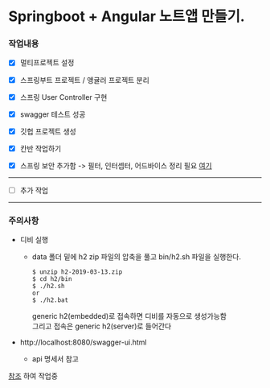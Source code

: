 # Springboot + Angular 노트앱 만들기.

### 작업내용
- [X] 멀티프로젝트 설정  
- [X] 스프링부트 프로젝트 / 앵귤러 프로젝트 분리  
- [X] 스프링 User Controller 구현  
- [X] swagger 테스트 성공
- [x] 깃헙 프로젝트 생성
- [x] 칸반 작업하기
- [x] 스프링 보안 추가함 -> 필터, 인터셉터, 어드바이스 정리 필요
[여기](https://daddyprogrammer.org/post/636/springboot2-springsecurity-authentication-authorization/)  




---

- [ ] 추가 작업



---

### 주의사항
- 디비 실행  
    - data 폴더 밑에 h2 zip 파일의 압축을 풀고 bin/h2.sh 파일을 실행한다.  
        ```
      $ unzip h2-2019-03-13.zip
      $ cd h2/bin
      $ ./h2.sh
      or
      $ ./h2.bat
        ```
       generic h2(embedded)로 접속하면 디비를 자동으로 생성가능함  
       그리고 접속은 generic h2(server)로 들어간다

- http://localhost:8080/swagger-ui.html
	-  api 명세서 참고



[참조](https://daddyprogrammer.org/post/19/spring-boot2-start-intellij/) 하여 작업중
